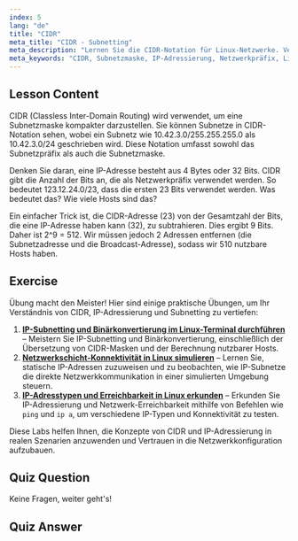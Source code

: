 ```yaml
---
index: 5
lang: "de"
title: "CIDR"
meta_title: "CIDR - Subnetting"
meta_description: "Lernen Sie die CIDR-Notation für Linux-Netzwerke. Verstehen Sie Subnetzmasken, IP-Adressierung und Host-Berechnung mit diesem anfängerfreundlichen Leitfaden. Verbessern Sie Ihre Netzwerkkenntnisse!"
meta_keywords: "CIDR, Subnetzmaske, IP-Adressierung, Netzwerkpräfix, Linux-Netzwerke, Anfänger, Tutorial, Leitfaden"
---
```


## Lesson Content

CIDR (Classless Inter-Domain Routing) wird verwendet, um eine Subnetzmaske kompakter darzustellen. Sie können Subnetze in CIDR-Notation sehen, wobei ein Subnetz wie 10.42.3.0/255.255.255.0 als 10.42.3.0/24 geschrieben wird. Diese Notation umfasst sowohl das Subnetzpräfix als auch die Subnetzmaske.

Denken Sie daran, eine IP-Adresse besteht aus 4 Bytes oder 32 Bits. CIDR gibt die Anzahl der Bits an, die als Netzwerkpräfix verwendet werden. So bedeutet 123.12.24.0/23, dass die ersten 23 Bits verwendet werden. Was bedeutet das? Wie viele Hosts sind das?

Ein einfacher Trick ist, die CIDR-Adresse (23) von der Gesamtzahl der Bits, die eine IP-Adresse haben kann (32), zu subtrahieren. Dies ergibt 9 Bits. Daher ist 2^9 = 512. Wir müssen jedoch 2 Adressen entfernen (die Subnetzadresse und die Broadcast-Adresse), sodass wir 510 nutzbare Hosts haben.

## Exercise

Übung macht den Meister! Hier sind einige praktische Übungen, um Ihr Verständnis von CIDR, IP-Adressierung und Subnetting zu vertiefen:

1. **[IP-Subnetting und Binärkonvertierung im Linux-Terminal durchführen](https://labex.io/de/labs/comptia-perform-ip-subnetting-and-binary-conversion-in-the-linux-terminal-592782)** – Meistern Sie IP-Subnetting und Binärkonvertierung, einschließlich der Übersetzung von CIDR-Masken und der Berechnung nutzbarer Hosts.
2. **[Netzwerkschicht-Konnektivität in Linux simulieren](https://labex.io/de/labs/comptia-simulate-network-layer-connectivity-in-linux-592752)** – Lernen Sie, statische IP-Adressen zuzuweisen und zu beobachten, wie IP-Subnetze die direkte Netzwerkkommunikation in einer simulierten Umgebung steuern.
3. **[IP-Adresstypen und Erreichbarkeit in Linux erkunden](https://labex.io/de/labs/comptia-explore-ip-address-types-and-reachability-in-linux-592780)** – Erkunden Sie IP-Adressierung und Netzwerk-Erreichbarkeit mithilfe von Befehlen wie `ping` und `ip a`, um verschiedene IP-Typen und Konnektivität zu testen.

Diese Labs helfen Ihnen, die Konzepte von CIDR und IP-Adressierung in realen Szenarien anzuwenden und Vertrauen in die Netzwerkkonfiguration aufzubauen.

## Quiz Question

Keine Fragen, weiter geht's!

## Quiz Answer
